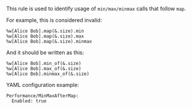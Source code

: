 This rule is used to identify usage of `min/max/minmax` calls that follow `map`.

For example, this is considered invalid:

```
%w[Alice Bob].map(&.size).min
%w[Alice Bob].map(&.size).max
%w[Alice Bob].map(&.size).minmax
```

And it should be written as this:

```
%w[Alice Bob].min_of(&.size)
%w[Alice Bob].max_of(&.size)
%w[Alice Bob].minmax_of(&.size)
```

YAML configuration example:

```
Performance/MinMaxAfterMap:
  Enabled: true
```
